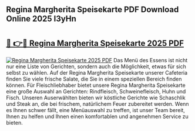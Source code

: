 ## Regina Margherita Speisekarte PDF Download Online 2025 I3yHn

# <h2><a href="http://gccl6c.nevu.top/?p=Regina+Margherita+Speisekarte">🔗 👉🔴 Regina Margherita Speisekarte 2025 PDF</a></h2>

[![Regina Margherita Speisekarte 2025 PDF](https://i.imgur.com/dBaPXMq.png)](http://gccl6c.nevu.top/?p=Regina+Margherita+Speisekarte)
Das Menü des Essens ist nicht nur eine Liste von Gerichten, sondern auch die Möglichkeit, etwas für sich selbst zu wählen. Auf der Regina Margherita Speisekarte unserer Cafeteria finden Sie viele frische Salate, die Sie in einem speziellen Bereich finden können. Für Fleischliebhaber bietet unsere Regina Margherita Speisekarte eine große Auswahl an Gerichten: Rindfleisch, Schweinefleisch, Huhn und Fisch. Unseren Auserwählten bieten wir köstliche Gerichte wie Schaschlik und Steak an, die bei frischem, natürlichem Feuer zubereitet werden. Wenn es Ihnen schwer fällt, eine Menüauswahl zu treffen, ist unser Team bereit, Ihnen zu helfen und Ihnen einen komfortablen und angenehmen Service zu bieten.
